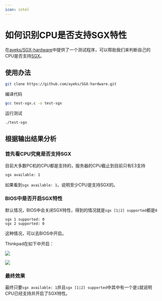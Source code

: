 ```yaml
---
icon: intel
---
```


# 如何识别CPU是否支持SGX特性

在[ayeks/SGX-hardware](https://github.com/ayeks/SGX-hardware)中提供了一个测试程序，可以帮助我们来判断自己的CPU是否支持[SGX](https://software.intel.com/content/www/us/en/develop/topics/software-guard-extensions.html)。

## 使用办法

````bash
git clone https://github.com/ayeks/SGX-hardware.git
````

编译代码

````bash
gcc test-sgx.c -o test-sgx
````

运行测试

````bash
./test-sgx
````

## 根据输出结果分析

### 首先看CPU究竟是否支持SGX

目前大多数PC机的CPU都是支持的，服务器的CPU截止到目前只有E3支持

````bash
sgx available: 1
````

如果看到`sgx available: 1`，说明至少CPU是支持SGX的。

### BIOS中是否开启SGX特性

默认情况，BIOS中会关闭SGX特性，得到的情况就是`sgx [1|2] supported`都是`0`

````
sgx 1 supported: 0
sgx 2 supported: 0
````

这种情况，可以去BIOS中开启。

Thinkpad在如下中开启：

![](https://cdn.jsdelivr.net/gh/wuliang142857/pictures-hosting@main/20211213/1.1u2ewr78uz0g.jpg)

![](https://cdn.jsdelivr.net/gh/wuliang142857/pictures-hosting@main/20211213/1.6mtavnnmblg0.jpg)

### 最终效果

最终只要`sgx available: 1`并且`sgx [1|2] supported`中其中有一个是`1`就说明CPU已经支持并开启了SGX特性。

